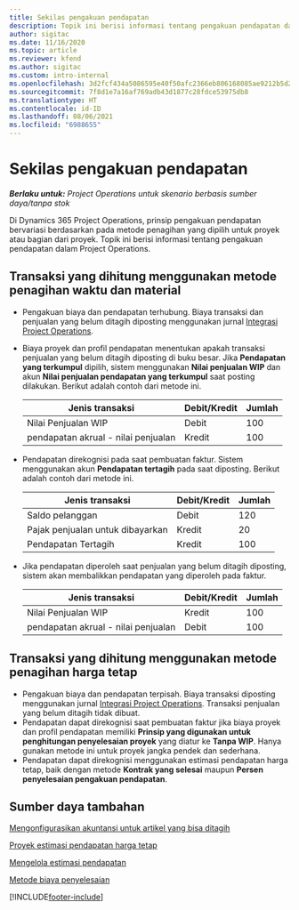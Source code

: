 ```yaml
---
title: Sekilas pengakuan pendapatan
description: Topik ini berisi informasi tentang pengakuan pendapatan dalam Project Operations.
author: sigitac
ms.date: 11/16/2020
ms.topic: article
ms.reviewer: kfend
ms.author: sigitac
ms.custom: intro-internal
ms.openlocfilehash: 3d2fcf434a5086595e40f50afc2366eb806168085ae9212b5d25e3e9bd02e2c6
ms.sourcegitcommit: 7f8d1e7a16af769adb43d1877c28fdce53975db8
ms.translationtype: HT
ms.contentlocale: id-ID
ms.lasthandoff: 08/06/2021
ms.locfileid: "6988655"
---
```

# <a name="revenue-recognition-overview"></a>Sekilas pengakuan pendapatan

_**Berlaku untuk:** Project Operations untuk skenario berbasis sumber daya/tanpa stok_

Di Dynamics 365 Project Operations, prinsip pengakuan pendapatan bervariasi berdasarkan pada metode penagihan yang dipilih untuk proyek atau bagian dari proyek. Topik ini berisi informasi tentang pengakuan pendapatan dalam Project Operations.

## <a name="transactions-accounted-using-time-and-material-billing-method"></a>Transaksi yang dihitung menggunakan metode penagihan waktu dan material

- Pengakuan biaya dan pendapatan terhubung. Biaya transaksi dan penjualan yang belum ditagih diposting menggunakan jurnal [Integrasi Project Operations](../project-accounting/project-operations-integration-journal.md).
- Biaya proyek dan profil pendapatan menentukan apakah transaksi penjualan yang belum ditagih diposting di buku besar. Jika **Pendapatan yang terkumpul** dipilih, sistem menggunakan **Nilai penjualan WIP** dan akun **Nilai penjualan pendapatan yang terkumpul** saat posting dilakukan. Berikut adalah contoh dari metode ini.  

  | Jenis transaksi | Debit/Kredit | Jumlah |
  | --- | --- | --- |
  | Nilai Penjualan WIP | Debit | 100 |
  | pendapatan akrual - nilai penjualan | Kredit | 100 |

- Pendapatan direkognisi pada saat pembuatan faktur. Sistem menggunakan akun **Pendapatan tertagih** pada saat diposting. Berikut adalah contoh dari metode ini.  

  | Jenis transaksi | Debit/Kredit | Jumlah |
  | --- | --- | --- |
  | Saldo pelanggan | Debit | 120 |
  | Pajak penjualan untuk dibayarkan | Kredit | 20 |
  | Pendapatan Tertagih | Kredit | 100 |

- Jika pendapatan diperoleh saat penjualan yang belum ditagih diposting, sistem akan membalikkan pendapatan yang diperoleh pada faktur.

  | Jenis transaksi | Debit/Kredit | Jumlah |
  | --- | --- | --- |
  | Nilai Penjualan WIP | Kredit | 100 |
  | pendapatan akrual - nilai penjualan | Debit | 100 |

## <a name="transactions-accounted-using-the-fixed-price-billing-method"></a>Transaksi yang dihitung menggunakan metode penagihan harga tetap

- Pengakuan biaya dan pendapatan terpisah. Biaya transaksi diposting menggunakan jurnal [Integrasi Project Operations](../project-accounting/project-operations-integration-journal.md). Transaksi penjualan yang belum ditagih tidak dibuat.
- Pendapatan dapat direkognisi saat pembuatan faktur jika biaya proyek dan profil pendapatan memiliki **Prinsip yang digunakan untuk penghitungan penyelesaian proyek** yang diatur ke **Tanpa WIP**. Hanya gunakan metode ini untuk proyek jangka pendek dan sederhana.
- Pendapatan dapat direkognisi menggunakan estimasi pendapatan harga tetap, baik dengan metode **Kontrak yang selesai** maupun **Persen penyelesaian pengakuan pendapatan**.

## <a name="additional-resources"></a>Sumber daya tambahan
[Mengonfigurasikan akuntansi untuk artikel yang bisa ditagih](../project-accounting/configure-accounting-billable-projects.md)

[Proyek estimasi pendapatan harga tetap](rev-rec-percentage-completion-method.md)

[Mengelola estimasi pendapatan](rev-rec-completed-contract-method.md)

[Metode biaya penyelesaian](cost-complete-methods.md)


[!INCLUDE[footer-include](../includes/footer-banner.md)]
